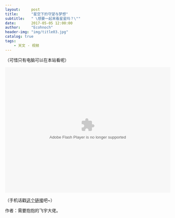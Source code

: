```yaml
---
layout:     post
title:      "星空下的守望与梦想"
subtitle:   " \想要一起来看星星吗？\""
date:       2017-05-05 12:00:00
author:     "Ecohnoch"
header-img: "img/title03.jpg"
catalog: true
tags:
    - 天文 - 视频
---
```


（可惜只有电脑可以在本站看呢）

<embed height="415" width="544" quality="high" allowfullscreen="true" type="application/x-shockwave-flash" src="//static.hdslb.com/miniloader.swf" flashvars="aid=9902792&page=1" pluginspage="//www.adobe.com/shockwave/download/download.cgi?P1_Prod_Version=ShockwaveFlash"></embed>

（手机话戳[这个链接](http://www.bilibili.com/video/av9902792/?zw)吧~）

作者：需要抱抱的飞宇大佬。